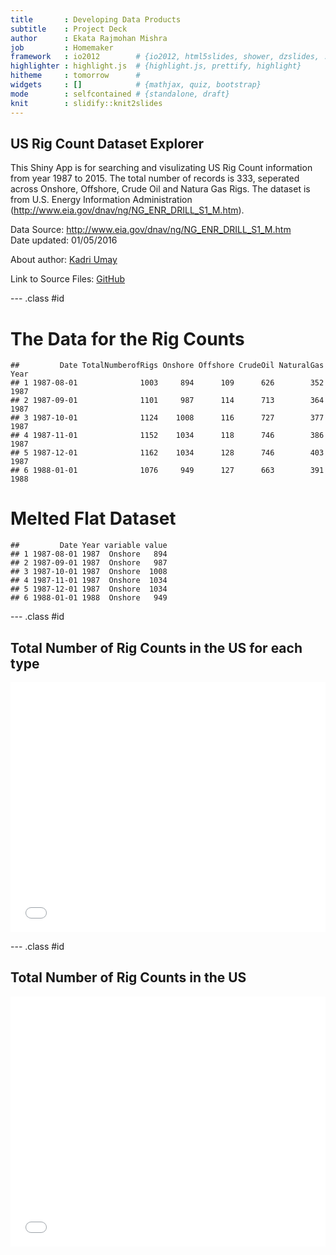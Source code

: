```yaml
---
title       : Developing Data Products
subtitle    : Project Deck
author      : Ekata Rajmohan Mishra
job         : Homemaker
framework   : io2012        # {io2012, html5slides, shower, dzslides, ...}
highlighter : highlight.js  # {highlight.js, prettify, highlight}
hitheme     : tomorrow      # 
widgets     : []            # {mathjax, quiz, bootstrap}
mode        : selfcontained # {standalone, draft}
knit        : slidify::knit2slides
---
```


## US Rig Count Dataset Explorer  

This Shiny App is for searching and visulizating US Rig Count information from year 1987 to 2015. The total number of records is 333, seperated across Onshore, Offshore, Crude Oil and Natura Gas Rigs.
The dataset is from U.S. Energy Information Administration (http://www.eia.gov/dnav/ng/NG_ENR_DRILL_S1_M.htm).  

Data Source: http://www.eia.gov/dnav/ng/NG_ENR_DRILL_S1_M.htm  
Date updated: 01/05/2016
  
About author: [Kadri Umay](http://www.linkedin.com/in/kadriumay)

Link to Source Files: [GitHub](https://github.com/KadriUmay/Coursera-Developing-Data-Products)

--- .class #id 

# The Data for the Rig Counts

```
##         Date TotalNumberofRigs Onshore Offshore CrudeOil NaturalGas Year
## 1 1987-08-01              1003     894      109      626        352 1987
## 2 1987-09-01              1101     987      114      713        364 1987
## 3 1987-10-01              1124    1008      116      727        377 1987
## 4 1987-11-01              1152    1034      118      746        386 1987
## 5 1987-12-01              1162    1034      128      746        403 1987
## 6 1988-01-01              1076     949      127      663        391 1988
```
# Melted Flat Dataset


```
##         Date Year variable value
## 1 1987-08-01 1987  Onshore   894
## 2 1987-09-01 1987  Onshore   987
## 3 1987-10-01 1987  Onshore  1008
## 4 1987-11-01 1987  Onshore  1034
## 5 1987-12-01 1987  Onshore  1034
## 6 1988-01-01 1988  Onshore   949
```

--- .class #id 

## Total Number of Rig Counts in the US for each type

<iframe src=' assets/fig/unnamed-chunk-3-1.html ' scrolling='no' frameBorder='0' seamless class='rChart nvd3 ' id=iframe- chart6b4c4f2c481c ></iframe> <style>iframe.rChart{ width: 100%; height: 400px;}</style>

--- .class #id 

## Total Number of Rig Counts in the US

<iframe src=' assets/fig/unnamed-chunk-4-1.html ' scrolling='no' frameBorder='0' seamless class='rChart nvd3 ' id=iframe- chart6b4c2da4a85 ></iframe> <style>iframe.rChart{ width: 100%; height: 400px;}</style>


